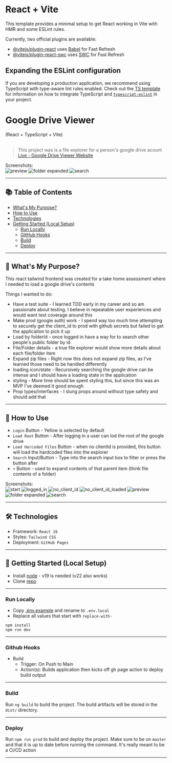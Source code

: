 # React + Vite

This template provides a minimal setup to get React working in Vite with HMR and some ESLint rules.

Currently, two official plugins are available:

- [@vitejs/plugin-react](https://github.com/vitejs/vite-plugin-react/blob/main/packages/plugin-react) uses [Babel](https://babeljs.io/) for Fast Refresh
- [@vitejs/plugin-react-swc](https://github.com/vitejs/vite-plugin-react/blob/main/packages/plugin-react-swc) uses [SWC](https://swc.rs/) for Fast Refresh

## Expanding the ESLint configuration

If you are developing a production application, we recommend using TypeScript with type-aware lint rules enabled. Check out the [TS template](https://github.com/vitejs/vite/tree/main/packages/create-vite/template-react-ts) for information on how to integrate TypeScript and [`typescript-eslint`](https://typescript-eslint.io) in your project.

# Google Drive Viewer
(React + TypeScript + Vite) <br/> <br/>

> This project was is a file explorer for a person's google drive acount<br/>
> [Live - Google Drive Viewer Website](https://google-drive-viewer.ryan-brock.com/)

Screenshots: <br/>
![preview](/screenshots/root_loaded.png)
![folder expanded](/screenshots/folder_expanded.png)
![search](/screenshots/search.png)

---

## 📚 Table of Contents

- [What's My Purpose?](#-whats-my-purpose)
- [How to Use](#-how-to-use)
- [Technologies](#-technologies)
- [Getting Started (Local Setup)](#-getting-started-local-setup)
    - [Run Locally](#run-locally)
    - [GitHub Hooks](#github-hooks)
    - [Build](#build)
    - [Deploy](#deploy)

---

## 🧠 What's My Purpose?

This react tailwind frontend was created for a take home assessment where I needed to load a google drive's contents <br/>

Things I wanted to do:
- Have a test suite - I learned TDD early in my career and so am passionate about testing. I believe in repeatable user experiences and would want test coverage around this
- Make prod (google auth) work - I spend way too much time attempting to securely get the client_id to prod with github secrets but failed to get the applicaiton to pick it up
- Load by folderId - once logged in have a way for to search other people's public folder by id
- File/Folder details - a true file explorer would show more details about each file/folder item
- Expand zip files - Right now this does not expand zip files, as I've learned those need to be handled differently
- loading icon/state - Recursively searching the google drive can be intense and I should have a loading state in the application
- styling - More time should be spent styling this, but since this was an MVP I've deemed it good enough
- Prop types/interfaces - I slung props around without type safety and should add that
---

## 🚦 How to Use

- `Login` Button - Yellow is selected by default
- `Load Root` Button - After logging in a user can lod the root of the google drive
- `Load Harcoded Files` Button - when no clientId is provided, this button will load the hardcoded files into the explorer <br/>
- `Search` Input/Button - Type into the search input box to filter or press the button after <br/>
- `+` Button - used to expand contents of that parent item (think file contents of a folder)

Screenshots: <br/>
![start](/screenshots/start.png)
![logged_in](/screenshots/logged_in.png)
![no_client_id](/screenshots/no_client_id.png)
![no_client_id_loaded](/screenshots/no_client_id_loaded.png)
![preview](/screenshots/root_loaded.png)
![folder expanded](/screenshots/folder_expanded.png)
![search](/screenshots/search.png)

---

## 🛠 Technologies

- Framework: `React 19`
- Styles: `Tailwind CSS`
- Deployment: `GitHub Pages`

---

## 🚀 Getting Started (Local Setup)

* Install [node](https://nodejs.org/en) - v19 is needed (v22 also works)
* Clone [repo](https://github.com/rbrock44/google-drive-status)

---

### Run Locally

- Copy [.env.example](.env.example) and rename to `.env.local`
- Replace all values that start with `replace-with-` 

```
npm install
npm run dev
```

---

### Github Hooks

- Build
    - Trigger: On Push to Main
    - Action(s): Builds application then kicks off gh page action to deploy build output

---

### Build

Run `ng build` to build the project. The build artifacts will be stored in the `dist/` directory.

---

### Deploy

Run `npm run prod` to build and deploy the project. Make sure to be on `master` and that it is up to date before running the command. It's really meant to be a CI/CD action

---
